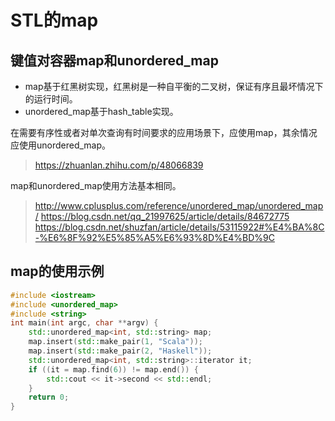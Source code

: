 # STL的map

## 键值对容器map和unordered_map

- map基于红黑树实现，红黑树是一种自平衡的二叉树，保证有序且最坏情况下的运行时间。
- unordered_map基于hash_table实现。

在需要有序性或者对单次查询有时间要求的应用场景下，应使用map，其余情况应使用unordered_map。

> https://zhuanlan.zhihu.com/p/48066839

map和unordered_map使用方法基本相同。

> http://www.cplusplus.com/reference/unordered_map/unordered_map/
> https://blog.csdn.net/qq_21997625/article/details/84672775
> https://blog.csdn.net/shuzfan/article/details/53115922#%E4%BA%8C-%E6%8F%92%E5%85%A5%E6%93%8D%E4%BD%9C

## map的使用示例

```c++
#include <iostream>
#include <unordered_map>
#include <string>
int main(int argc, char **argv) {
    std::unordered_map<int, std::string> map;
    map.insert(std::make_pair(1, "Scala"));
    map.insert(std::make_pair(2, "Haskell"));
    std::unordered_map<int, std::string>::iterator it;
    if ((it = map.find(6)) != map.end()) {
        std::cout << it->second << std::endl;
    }
    return 0;
}
```
